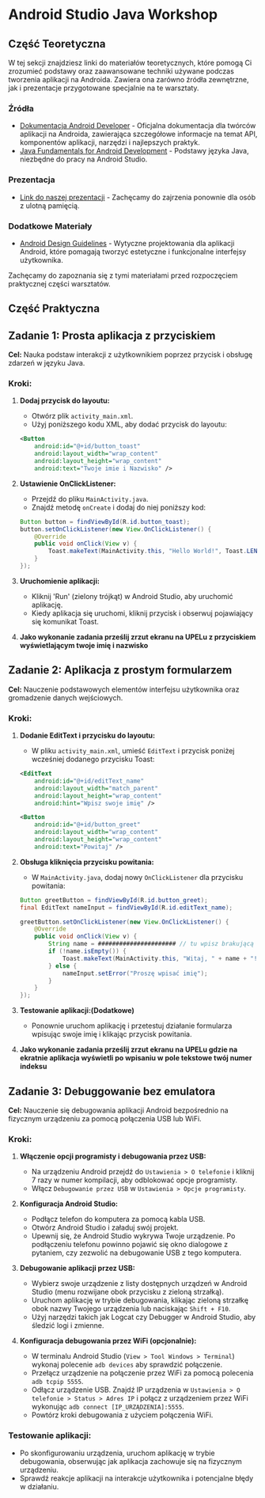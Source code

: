 
# Android Studio Java Workshop

## Część Teoretyczna

W tej sekcji znajdziesz linki do materiałów teoretycznych, które pomogą Ci zrozumieć podstawy oraz zaawansowane techniki używane podczas tworzenia aplikacji na Androida. Zawiera ona zarówno źródła zewnętrzne, jak i prezentacje przygotowane specjalnie na te warsztaty.

### Źródła
- [Dokumentacja Android Developer](https://developer.android.com/docs) - Oficjalna dokumentacja dla twórców aplikacji na Androida, zawierająca szczegółowe informacje na temat API, komponentów aplikacji, narzędzi i najlepszych praktyk.
- [Java Fundamentals for Android Development](https://www.youtube.com/watch?v=fis26HvvDII&t=38425s&pp=ygUfYW5kcm9pZCBkZXZlbG9wbWVudCBmdWxsIGNvdXJzZQ%3D%3D) - Podstawy języka Java, niezbędne do pracy na Android Studio.

### Prezentacja
- [Link do naszej prezentacji](https://www.canva.com/design/DAGCTSXFJ_A/fRDTx5flctrrd0Pt1fJSpw/view?utm_content=DAGCTSXFJ_A&utm_campaign=designshare&utm_medium=link&utm_source=editor) - Zachęcamy do zajrzenia ponownie dla osób z ulotną pamięcią.
### Dodatkowe Materiały
- [Android Design Guidelines](https://material.io/design) - Wytyczne projektowania dla aplikacji Android, które pomagają tworzyć estetyczne i funkcjonalne interfejsy użytkownika.

Zachęcamy do zapoznania się z tymi materiałami przed rozpoczęciem praktycznej części warsztatów.

## Część Praktyczna

## Zadanie 1: Prosta aplikacja z przyciskiem

**Cel:** Nauka podstaw interakcji z użytkownikiem poprzez przycisk i obsługę zdarzeń w języku Java.

### Kroki:
1. **Dodaj przycisk do layoutu:**
   - Otwórz plik `activity_main.xml`.
   - Użyj poniższego kodu XML, aby dodać przycisk do layoutu:
   ```xml
   <Button
       android:id="@+id/button_toast"
       android:layout_width="wrap_content"
       android:layout_height="wrap_content"
       android:text="Twoje imie i Nazwisko" />
   ```

2. **Ustawienie OnClickListener:**
   - Przejdź do pliku `MainActivity.java`.
   - Znajdź metodę `onCreate` i dodaj do niej poniższy kod:
   ```java
   Button button = findViewById(R.id.button_toast);
   button.setOnClickListener(new View.OnClickListener() {
       @Override
       public void onClick(View v) {
           Toast.makeText(MainActivity.this, "Hello World!", Toast.LENGTH_SHORT).show();
       }
   });
   ```

3. **Uruchomienie aplikacji:**
   - Kliknij 'Run' (zielony trójkąt) w Android Studio, aby uruchomić aplikację.
   - Kiedy aplikacja się uruchomi, kliknij przycisk i obserwuj pojawiający się komunikat Toast.
  
4. **Jako wykonanie zadania prześlij zrzut ekranu na UPELu z przyciskiem wyświetlającym twoje imię i nazwisko**

## Zadanie 2: Aplikacja z prostym formularzem

**Cel:** Nauczenie podstawowych elementów interfejsu użytkownika oraz gromadzenie danych wejściowych.

### Kroki:
1. **Dodanie EditText i przycisku do layoutu:**
   - W pliku `activity_main.xml`, umieść `EditText` i przycisk poniżej wcześniej dodanego przycisku Toast:
   ```xml
   <EditText
       android:id="@+id/editText_name"
       android:layout_width="match_parent"
       android:layout_height="wrap_content"
       android:hint="Wpisz swoje imię" />
   
   <Button
       android:id="@+id/button_greet"
       android:layout_width="wrap_content"
       android:layout_height="wrap_content"
       android:text="Powitaj" />
   ```

2. **Obsługa kliknięcia przycisku powitania:**
   - W `MainActivity.java`, dodaj nowy `OnClickListener` dla przycisku powitania:
   ```java
   Button greetButton = findViewById(R.id.button_greet);
   final EditText nameInput = findViewById(R.id.editText_name);
   
   greetButton.setOnClickListener(new View.OnClickListener() {
       @Override
       public void onClick(View v) {
           String name = ###################### // tu wpisz brakującą część kodu
           if (!name.isEmpty()) {
               Toast.makeText(MainActivity.this, "Witaj, " + name + "!", Toast.LENGTH_SHORT).show();
           } else {
               nameInput.setError("Proszę wpisać imię");
           }
       }
   });
   ```

3. **Testowanie aplikacji:(Dodatkowe)**
   - Ponownie uruchom aplikację i przetestuj działanie formularza wpisując swoje imię i klikając przycisk powitania.

4. **Jako wykonanie zadania prześlij zrzut ekranu na UPELu gdzie na ekratnie aplikacja wyświetli po wpisaniu w pole tekstowe twój numer indeksu**

## Zadanie 3: Debuggowanie bez emulatora

**Cel:** Nauczenie się debugowania aplikacji Android bezpośrednio na fizycznym urządzeniu za pomocą połączenia USB lub WiFi.

### Kroki:
1. **Włączenie opcji programisty i debugowania przez USB:**
   - Na urządzeniu Android przejdź do `Ustawienia > O telefonie` i kliknij 7 razy w numer kompilacji, aby odblokować opcje programisty.
   - Włącz `Debugowanie przez USB` w `Ustawienia > Opcje programisty`.

2. **Konfiguracja Android Studio:**
   - Podłącz telefon do komputera za pomocą kabla USB.
   - Otwórz Android Studio i załaduj swój projekt.
   - Upewnij się, że Android Studio wykrywa Twoje urządzenie. Po podłączeniu telefonu powinno pojawić się okno dialogowe z pytaniem, czy zezwolić na debugowanie USB z tego komputera.

3. **Debugowanie aplikacji przez USB:**
   - Wybierz swoje urządzenie z listy dostępnych urządzeń w Android Studio (menu rozwijane obok przycisku z zieloną strzałką).
   - Uruchom aplikację w trybie debugowania, klikając zieloną strzałkę obok nazwy Twojego urządzenia lub naciskając `Shift + F10`.
   - Użyj narzędzi takich jak Logcat czy Debugger w Android Studio, aby śledzić logi i zmienne.

4. **Konfiguracja debugowania przez WiFi (opcjonalnie):**
   - W terminalu Android Studio (`View > Tool Windows > Terminal`) wykonaj polecenie `adb devices` aby sprawdzić połączenie.
   - Przełącz urządzenie na połączenie przez WiFi za pomocą polecenia `adb tcpip 5555`.
   - Odłącz urządzenie USB. Znajdź IP urządzenia w `Ustawienia > O telefonie > Status > Adres IP` i połącz z urządzeniem przez WiFi wykonując `adb connect [IP_URZĄDZENIA]:5555`.
   - Powtórz kroki debugowania z użyciem połączenia WiFi.

### Testowanie aplikacji:
   - Po skonfigurowaniu urządzenia, uruchom aplikację w trybie debugowania, obserwując jak aplikacja zachowuje się na fizycznym urządzeniu.
   - Sprawdź reakcje aplikacji na interakcje użytkownika i potencjalne błędy w działaniu.


